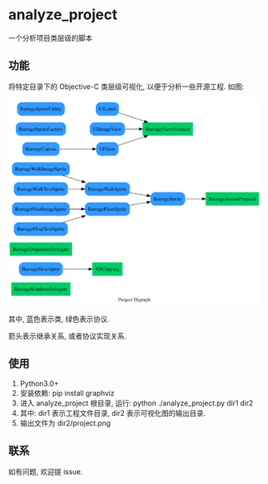 # analyze_project

一个分析项目类层级的脚本

## 功能

将特定目录下的 Objective-C 类层级可视化, 以便于分析一些开源工程. 如图:

![效果图](./project.png)

其中, 蓝色表示类, 绿色表示协议.

箭头表示继承关系, 或者协议实现关系.

## 使用

1. Python3.0+
1. 安装依赖: pip install graphviz
1. 进入 analyze_project 根目录, 运行: python ./analyze_project.py dir1 dir2
1. 其中: dir1 表示工程文件目录, dir2 表示可视化图的输出目录.
1. 输出文件为 dir2/project.png

## 联系

如有问题, 欢迎提 issue.